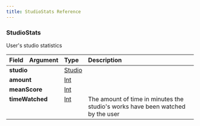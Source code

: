 ```yaml
---
title: StudioStats Reference
---
```


### StudioStats
User's studio statistics
<table>
<thead>
<tr>
<th align="left">Field</th>
<th align="right">Argument</th>
<th align="left">Type</th>
<th align="left">Description</th>
</tr>
</thead>
<tbody>
<tr>
<td colspan="2" valign="top"><strong>studio</strong></td>
<td valign="top"><a href="/reference/object/studio">Studio</a></td>
<td></td>
</tr>
<tr>
<td colspan="2" valign="top"><strong>amount</strong></td>
<td valign="top"><a href="/reference/scalar/int">Int</a></td>
<td></td>
</tr>
<tr>
<td colspan="2" valign="top"><strong>meanScore</strong></td>
<td valign="top"><a href="/reference/scalar/int">Int</a></td>
<td></td>
</tr>
<tr>
<td colspan="2" valign="top"><strong>timeWatched</strong></td>
<td valign="top"><a href="/reference/scalar/int">Int</a></td>
<td>
The amount of time in minutes the studio's works have been watched by the user
</td>
</tr>
</tbody>
</table>